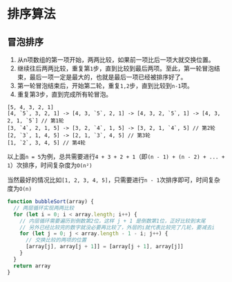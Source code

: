 # 排序算法

## 冒泡排序

1. 从n项数组的第一项开始，两两比较，如果前一项比后一项大就交换位置。
2. 继续往后两两比较，重复第`1`步，直到比较到最后两项。至此，第一轮冒泡结束，最后一项一定是最大的，也就是最后一项已经被排序好了。
3. 第一轮冒泡结束后，开始第二轮，重复`1,2`步，直到比较到`n-1`项。
4. 重复第3步，直到完成所有轮冒泡。

```
[5, 4, 3, 2, 1]
[4, `5`, 3, 2, 1] -> [4, 3, `5`, 2, 1] -> [4, 3, 2, `5`, 1] -> [4, 3, 2, 1, `5`] // 第1轮
[3, `4`, 2, 1, 5] -> [3, 2, `4`, 1, 5] -> [3, 2, 1, `4`, 5] // 第2轮
[2, `3`, 1, 4, 5] -> [2, 1, `3`, 4, 5] // 第3轮
[1, `2`, 3, 4, 5] // 第4轮
```

以上面`n = 5`为例，总共需要进行`4 + 3 + 2 + 1`（即`(n - 1) + (n - 2) + ... + 1`）次排序，时间复杂度为`O(n²)`

当然最好的情况比如`[1, 2, 3, 4, 5]`，只需要进行`n - 1`次排序即可，时间复杂度为`O(n)`

```js
function bubbleSort(array) {
  // 两层循环实现两两比较
  for (let i = 0; i < array.length; i++) {
    // 内层循环需要遍历到倒数第2位，这样 j + 1 是倒数第1位，正好比较到末尾
    // 另外已经比较完的数字就没必要再比较了，外层的i就代表比较完了几轮，要减去i
    for (let j = 0; j < array.length - 1 - i; j++) {
      // 交换比较的两项的位置
      [array[j], array[j + 1]] = [array[j + 1], array[j]]
    }
  }
  return array
}
```